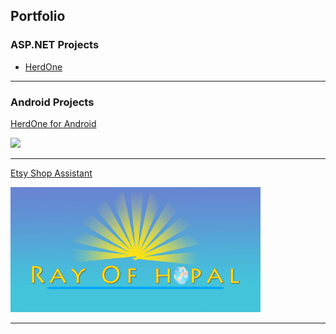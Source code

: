 ## Portfolio

### ASP.NET Projects

- [HerdOne](/dotnet_page.md)


---

### Android Projects

[HerdOne for Android](/pdf/HerdOnePresentation.pdf)

<img src="images/hoa.gif?raw=true" width="200"/>

---
[Etsy Shop Assistant](/pdf/HerdOnePresentation.pdf)

<img src="images/rog-logo-v3.jpg?raw=true" width="400"/>

---

